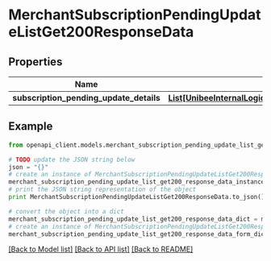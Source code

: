 # MerchantSubscriptionPendingUpdateListGet200ResponseData


## Properties

Name | Type | Description | Notes
------------ | ------------- | ------------- | -------------
**subscription_pending_update_details** | [**List[UnibeeInternalLogicGatewayRoSubscriptionPendingUpdateDetailVo]**](UnibeeInternalLogicGatewayRoSubscriptionPendingUpdateDetailVo.md) | SubscriptionPendingUpdateDetails | [optional] 

## Example

```python
from openapi_client.models.merchant_subscription_pending_update_list_get200_response_data import MerchantSubscriptionPendingUpdateListGet200ResponseData

# TODO update the JSON string below
json = "{}"
# create an instance of MerchantSubscriptionPendingUpdateListGet200ResponseData from a JSON string
merchant_subscription_pending_update_list_get200_response_data_instance = MerchantSubscriptionPendingUpdateListGet200ResponseData.from_json(json)
# print the JSON string representation of the object
print MerchantSubscriptionPendingUpdateListGet200ResponseData.to_json()

# convert the object into a dict
merchant_subscription_pending_update_list_get200_response_data_dict = merchant_subscription_pending_update_list_get200_response_data_instance.to_dict()
# create an instance of MerchantSubscriptionPendingUpdateListGet200ResponseData from a dict
merchant_subscription_pending_update_list_get200_response_data_form_dict = merchant_subscription_pending_update_list_get200_response_data.from_dict(merchant_subscription_pending_update_list_get200_response_data_dict)
```
[[Back to Model list]](../README.md#documentation-for-models) [[Back to API list]](../README.md#documentation-for-api-endpoints) [[Back to README]](../README.md)


